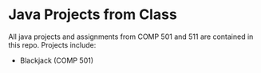 # Java Projects from Class
All java projects and assignments from COMP 501 and 511 are contained in this repo. Projects include:
- Blackjack (COMP 501)
